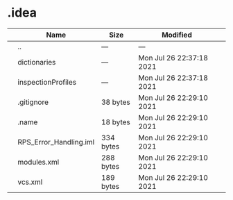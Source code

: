 # .idea

<table><thead><tr class="header"><th></th><th>Name</th><th>Size</th><th>Modified</th><th></th></tr></thead><tbody><tr class="odd"><td></td><td><span class="goup">..</span></td><td>—</td><td>—</td><td></td></tr><tr class="even"><td></td><td><span class="name">dictionaries</span></td><td>—</td><td>Mon Jul 26 22:37:18 2021</td><td></td></tr><tr class="odd"><td></td><td><span class="name">inspectionProfiles</span></td><td>—</td><td>Mon Jul 26 22:37:18 2021</td><td></td></tr><tr class="even"><td></td><td><span class="name">.gitignore</span></td><td>38 bytes</td><td>Mon Jul 26 22:29:10 2021</td><td></td></tr><tr class="odd"><td></td><td><span class="name">.name</span></td><td>18 bytes</td><td>Mon Jul 26 22:29:10 2021</td><td></td></tr><tr class="even"><td></td><td><span class="name">RPS_Error_Handling.iml</span></td><td>334 bytes</td><td>Mon Jul 26 22:29:10 2021</td><td></td></tr><tr class="odd"><td></td><td><span class="name">modules.xml</span></td><td>288 bytes</td><td>Mon Jul 26 22:29:10 2021</td><td></td></tr><tr class="even"><td></td><td><span class="name">vcs.xml</span></td><td>189 bytes</td><td>Mon Jul 26 22:29:10 2021</td><td></td></tr></tbody></table>
